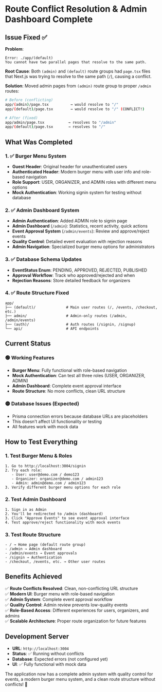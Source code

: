 # Route Conflict Resolution & Admin Dashboard Complete

## Issue Fixed ✅

**Problem**: 
```
Error: ./app/(default)
You cannot have two parallel pages that resolve to the same path.
```

**Root Cause**: 
Both `(admin)` and `(default)` route groups had `page.tsx` files that Next.js was trying to resolve to the same path (`/`), causing a conflict.

**Solution**: 
Moved admin pages from `(admin)` route group to proper `/admin` routes:

```bash
# Before (conflicting)
app/(admin)/page.tsx          → would resolve to "/"
app/(default)/page.tsx        → would resolve to "/" (CONFLICT!)

# After (fixed)
app/admin/page.tsx           → resolves to "/admin"
app/(default)/page.tsx       → resolves to "/"
```

## What Was Completed

### 1. ✅ **Burger Menu System** 
- **Guest Header**: Original header for unauthenticated users
- **Authenticated Header**: Modern burger menu with user info and role-based navigation
- **Role Support**: USER, ORGANIZER, and ADMIN roles with different menu options
- **Mock Authentication**: Working signin system for testing without database

### 2. ✅ **Admin Dashboard System**
- **Admin Authentication**: Added ADMIN role to signin page
- **Admin Dashboard** (`/admin`): Statistics, recent activity, quick actions
- **Event Approval System** (`/admin/events`): Review and approve/reject events
- **Quality Control**: Detailed event evaluation with rejection reasons
- **Admin Navigation**: Specialized burger menu options for administrators

### 3. ✅ **Database Schema Updates**
- **EventStatus Enum**: PENDING, APPROVED, REJECTED, PUBLISHED
- **Approval Workflow**: Track who approved/rejected and when
- **Rejection Reasons**: Store detailed feedback for organizers

### 4. ✅ **Route Structure Fixed**
```
app/
├── (default)/              # Main user routes (/, /events, /checkout, etc.)
├── admin/                  # Admin-only routes (/admin, /admin/events)
├── (auth)/                 # Auth routes (/signin, /signup)
└── api/                    # API endpoints
```

## Current Status

### 🟢 **Working Features**
- **Burger Menu**: Fully functional with role-based navigation
- **Mock Authentication**: Can test all three roles (USER, ORGANIZER, ADMIN)
- **Admin Dashboard**: Complete event approval interface
- **Route Structure**: No more conflicts, clean URL structure

### 🟡 **Database Issues** (Expected)
- Prisma connection errors because database URLs are placeholders
- This doesn't affect UI functionality or testing
- All features work with mock data

## How to Test Everything

### 1. **Test Burger Menu & Roles**
```
1. Go to http://localhost:3004/signin
2. Try each role:
   - User: user@demo.com / demo123
   - Organizer: organizer@demo.com / admin123  
   - Admin: admin@demo.com / admin123
3. Verify different burger menu options for each role
```

### 2. **Test Admin Dashboard**
```
1. Sign in as Admin
2. You'll be redirected to /admin (dashboard)
3. Click "Approve Events" to see event approval interface
4. Test approve/reject functionality with mock events
```

### 3. **Test Route Structure**
```
- / → Home page (default route group)
- /admin → Admin dashboard
- /admin/events → Event approvals
- /signin → Authentication
- /checkout, /events, etc. → Other user routes
```

## Benefits Achieved

✅ **Route Conflicts Resolved**: Clean, non-conflicting URL structure  
✅ **Modern UI**: Burger menu with role-based navigation  
✅ **Admin System**: Complete event approval workflow  
✅ **Quality Control**: Admin review prevents low-quality events  
✅ **Role-Based Access**: Different experiences for users, organizers, and admins  
✅ **Scalable Architecture**: Proper route organization for future features  

## Development Server
- **URL**: `http://localhost:3004`
- **Status**: ✅ Running without conflicts
- **Database**: Expected errors (not configured yet)
- **UI**: ✅ Fully functional with mock data

The application now has a complete admin system with quality control for events, a modern burger menu system, and a clean route structure without conflicts! 🚀

